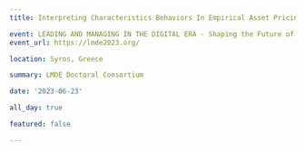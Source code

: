 ```yaml
---
title: Interpreting Characteristics Behaviors In Empirical Asset Pricing

event: LEADING AND MANAGING IN THE DIGITAL ERA - Shaping the Future of Work and Business Education (LMDE 2023)
event_url: https://lmde2023.org/

location: Syros, Greece

summary: LMDE Doctoral Consortium

date: '2023-06-23'

all_day: true

featured: false

---
```

